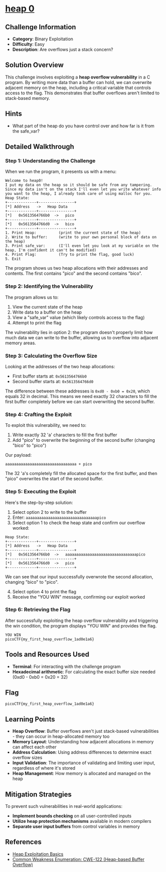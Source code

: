 # [heap 0](https://play.picoctf.org/practice/challenge/438)

## Challenge Information

- **Category**: Binary Exploitation
- **Difficulty**: Easy
- **Description**: Are overflows just a stack concern?

## Solution Overview

This challenge involves exploiting a **heap overflow vulnerability** in a C program. By writing more data than a buffer can hold, we can overwrite adjacent memory on the heap, including a critical variable that controls access to the flag. This demonstrates that buffer overflows aren't limited to stack-based memory.

## Hints

- What part of the heap do you have control over and how far is it from the safe_var?

## Detailed Walkthrough

### Step 1: Understanding the Challenge

When we run the program, it presents us with a menu:

```
Welcome to heap0!
I put my data on the heap so it should be safe from any tampering.
Since my data isn't on the stack I'll even let you write whatever info you want to the heap, I already took care of using malloc for you.
Heap State:
+-------------+----------------+
[*] Address   ->   Heap Data   
+-------------+----------------+
[*]   0x5613564766b0  ->   pico
+-------------+----------------+
[*]   0x5613564766d0  ->   bico
+-------------+----------------+
1. Print Heap:          (print the current state of the heap)
2. Write to buffer:     (write to your own personal block of data on the heap)
3. Print safe_var:      (I'll even let you look at my variable on the heap, I'm confident it can't be modified)
4. Print Flag:          (Try to print the flag, good luck)
5. Exit
```

The program shows us two heap allocations with their addresses and contents. The first contains "pico" and the second contains "bico".

### Step 2: Identifying the Vulnerability

The program allows us to:
1. View the current state of the heap
2. Write data to a buffer on the heap
3. View a "safe_var" value (which likely controls access to the flag)
4. Attempt to print the flag

The vulnerability lies in option 2: the program doesn't properly limit how much data we can write to the buffer, allowing us to overflow into adjacent memory areas.

### Step 3: Calculating the Overflow Size

Looking at the addresses of the two heap allocations:
- First buffer starts at: `0x5613564766b0`
- Second buffer starts at: `0x5613564766d0`

The difference between these addresses is `0xd0 - 0xb0 = 0x20`, which equals 32 in decimal. This means we need exactly 32 characters to fill the first buffer completely before we can start overwriting the second buffer.

### Step 4: Crafting the Exploit

To exploit this vulnerability, we need to:
1. Write exactly 32 'a' characters to fill the first buffer
2. Add "pico" to overwrite the beginning of the second buffer (changing "bico" to "pico")

Our payload:
```
aaaaaaaaaaaaaaaaaaaaaaaaaaaaaaaa + pico
```

The 32 'a's completely fill the allocated space for the first buffer, and then "pico" overwrites the start of the second buffer.

### Step 5: Executing the Exploit

Here's the step-by-step solution:

1. Select option 2 to write to the buffer
2. Enter: `aaaaaaaaaaaaaaaaaaaaaaaaaaaaaaaapico`
3. Select option 1 to check the heap state and confirm our overflow worked:

```
Heap State:
+-------------+----------------+
[*] Address   ->   Heap Data   
+-------------+----------------+
[*]   0x5613564766b0  ->   aaaaaaaaaaaaaaaaaaaaaaaaaaaaaaaapico
+-------------+----------------+
[*]   0x5613564766d0  ->   pico
+-------------+----------------+
```

We can see that our input successfully overwrote the second allocation, changing "bico" to "pico".

4. Select option 4 to print the flag
5. Receive the "YOU WIN" message, confirming our exploit worked

### Step 6: Retrieving the Flag

After successfully exploiting the heap overflow vulnerability and triggering the win condition, the program displays "YOU WIN" and provides the flag.

```
YOU WIN
picoCTF{my_first_heap_overflow_1ad0e1a6}
```

## Tools and Resources Used

- **Terminal**: For interacting with the challenge program
- **Hexadecimal arithmetic**: For calculating the exact buffer size needed (0xd0 - 0xb0 = 0x20 = 32)

## Flag

```
picoCTF{my_first_heap_overflow_1ad0e1a6}
```

## Learning Points

- **Heap Overflow**: Buffer overflows aren't just stack-based vulnerabilities - they can occur in heap-allocated memory too
- **Memory Layout**: Understanding how adjacent allocations in memory can affect each other
- **Address Calculation**: Using address differences to determine exact overflow sizes
- **Input Validation**: The importance of validating and limiting user input, regardless of where it's stored
- **Heap Management**: How memory is allocated and managed on the heap

## Mitigation Strategies

To prevent such vulnerabilities in real-world applications:

- **Implement bounds checking** on all user-controlled inputs
- **Utilize heap protection mechanisms** available in modern compilers
- **Separate user input buffers** from control variables in memory

## References

- [Heap Exploitation Basics](https://heap-exploitation.dhavalkapil.com/)
- [Common Weakness Enumeration: CWE-122 (Heap-based Buffer Overflow)](https://cwe.mitre.org/data/definitions/122.html)